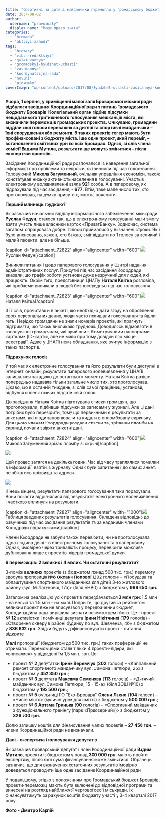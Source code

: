 ```yaml
---
title: "Спортивні та дитячі майданчики перемогли у Громадському бюджеті Броварів"
date: 2017-08-02
author: 
  username: "pravoznaty"
  display_name: "Маєш право знати"
categories: 
  - "hromada"
  - "aktsiyi-zahodi"
tags: 
  - "brovary"
  - "vibir-redaktsiyi"
  - "golosuvannya"
  - "gromadskyj-byudzhet-uchasti"
  - "zasidannya"
  - "koordynatsijna-rada"
  - "novini"
  - "pidsumky"
coverImage: "wp-content/uploads/2017/08/Byudzhet-uchasti-zasidannya-koordrada-2017.08.01_00001.jpg"
---
```


**Учора, 1 серпня, у приміщенні малої зали Броварської міської ради відбулося засідання Координаційної ради з питань Громадського бюджету Броварів. Колегіальний орган підбив підсумки нещодавнього тритижневого голосування мешканців міста, які визначили переможців громадських проектів. Очікувано, громадяни відділи свої голоси переважно за дитячі та спортивні майданчики – їхні спорудження або ремонти. 5 таких проектів тепер мають бути профінансовані з бюджету міста. Іще один проект, який переміг, – встановлення сміттєвих урн по всіх Броварах. Однак, зі слів члена комісії Вадима Мутила, результати ще можуть змінитися - після експертизи проектів.**

Засідання Координаційної ради розпочалося із наведення загальної інформації про проблеми та недоліки, які виникли під час голосування. Головуючий **Микола Загуменний**, очільник управління економіки, також констатував низьку активність населення в голосуванні. Участь в електронному волевиявленні взяла **921** особа. А в паперовому, як підрахували під час засідання, - **677**. Втім, таке мале число тих, хто проголосував, на думку присутніх, можна пояснити.

**Перший млинець грудкою?**

Як зазначив начальник відділу інформаційного забезпечення міськради **Руслан Федун**, сталося так, що в електронному голосуванні мали змогу взяти участь лише власники карток «ПриватБанку». Водночас, система загалом  спрацювала добре: голоси приймалися у визначені строки. Як і було анонсовано, кожен, хто бажав, зміг віддати по 1 голосу за великий і малий проекти, але не більше.

\[caption id="attachment\_72822" align="aligncenter" width="600"\][![](https://mpz.brovary.org/wp-content/uploads/2017/08/Byudzhet-uchasti-zasidannya-koordrada-2017.08.01_00002.jpg)](https://mpz.brovary.org/wp-content/uploads/2017/08/Byudzhet-uchasti-zasidannya-koordrada-2017.08.01_00002.jpg) Руслан Федун\[/caption\]

Виникли питання і щодо паперового голосування у Центрі надання адміністративних послуг. Присутні під час засідання Коордради вказали, що графік роботи установи дуже незручний для людей, які працюють. Окрім того, представниця ЦНАПу **Наталя Квітка** розповіла, які проблеми виникали в людей безпосередньо під час голосування.

\[caption id="attachment\_72823" align="aligncenter" width="600"\][![](https://mpz.brovary.org/wp-content/uploads/2017/08/Byudzhet-uchasti-zasidannya-koordrada-2017.08.01_00008.jpg)](https://mpz.brovary.org/wp-content/uploads/2017/08/Byudzhet-uchasti-zasidannya-koordrada-2017.08.01_00008.jpg) Наталя Квітка\[/caption\]

З її слів, прочитавши в анкеті, що необхідно дати згоду на оброблення своїх персональних даних, люди часто полишали голосування та йшли геть. Нерідко громадяни не знали номерів проектів, які прагнуть підтримати, що також викликало труднощі. Доводилось відмовляти в голосуванні громадянам, які прийшли з біометричними паспортами-картками (ID-карти), але не мали при тому довідки про місце реєстрації. Адже у ЦНАПі нема обладнання, яке зчитує інформацію з таких паспортів.

**Підрахунок голосів**

У той час як електронне голосування та його результати були доступні в інтернеті онлайн, результати паперового волевиявлення у ЦНАПі залишалися загадкою до останнього моменту. Наталя Квітка раніше попередньо надавала тільки загальне число тих, хто проголосував. Цікаво, що в останній тиждень, зі слів самої працівниці установи, відбувся сплеск охочих віддати свій голос.

До засідання Наталя Квітка підготувала списки громадян, що проголосували, підбивши підсумки за записами у журналі. Але ці дані потрібно було перевірити, тому що первинними є результати за анкетами, які люди заповнювали та кидали в опломбовану скриньку. Для цього членам Коордради роздали списки та, зрізавши пломби на скринці, почали звіряти анкетні дані.

\[caption id="attachment\_72824" align="aligncenter" width="600"\][![](https://mpz.brovary.org/wp-content/uploads/2017/08/Byudzhet-uchasti-zasidannya-koordrada-2017.08.01_00013.jpg)](https://mpz.brovary.org/wp-content/uploads/2017/08/Byudzhet-uchasti-zasidannya-koordrada-2017.08.01_00013.jpg) Микола Загуменний зрізає пломбу зі скрині\[/caption\]

[![](https://mpz.brovary.org/wp-content/uploads/2017/08/Byudzhet-uchasti-zasidannya-koordrada-2017.08.01_00022.jpg)](https://mpz.brovary.org/wp-content/uploads/2017/08/Byudzhet-uchasti-zasidannya-koordrada-2017.08.01_00022.jpg)

Цей процес затягся на декілька годин. Час від часу траплялися помилки в інформації, взятій із журналу. Однак були запитання і до самих анкет: не збігались прізвища та адреси.

[![](https://mpz.brovary.org/wp-content/uploads/2017/08/Byudzhet-uchasti-zasidannya-koordrada-2017.08.01_00025.jpg)](https://mpz.brovary.org/wp-content/uploads/2017/08/Byudzhet-uchasti-zasidannya-koordrada-2017.08.01_00025.jpg)

Кінець кінцем, результати паперового голосування таки порахували. Вони почасти відрізнялися від результатів електронного волевиявлення і частково вплинули на результати.

\[caption id="attachment\_72827" align="aligncenter" width="1000"\][![](https://mpz.brovary.org/wp-content/uploads/2017/08/Screenshot_1.png)](https://mpz.brovary.org/wp-content/uploads/2017/08/Screenshot_1.png) Таблиця зведених результатів голосування. Складена відповідно до озвучених під час засідання результатів та за наданими членами Коордради підрахунками\[/caption\]

Члени Коордради не забули також перевірити, чи не проголосувала одна людина двічі – в електронному голосуванні та в паперовому. Однак, ймовірно через тривалість процесу, перевірили можливе дублювання лише в проектів-лідерів громадської думки.

**6 переможців: 2 великих і 4 малих. Чи остаточні результати?**

З-поміж **великих** проектів (з бюджетом понад 500 тис. грн.) перемогу здобула пропозиція **№8 Оксани Попової** (292 голоси) – «Побудова та облаштування спортивного майданчика для дітей 3-го житлового району (вул. М.Лагунової, 17а)» (біля БНВО) з бюджетом у **999 650 грн.**

Загалом на реалізацію усіх проектів передбачається **3 млн грн**: 1.5 млн - на великі та 1.5 млн - на малі. Попри те, що другий за рейтингом великий проект вже не вписувався у передбачений бюджет, Координаційна рада вирішила визнати переможцем і його. Це – проект **№ 12** активістки і помічниці депутата **Ірини Нікітчиної** (**179** голосів) - «Створення скверу в районі будинку по вул. Шевченка, 4б» з бюджетом у **836 632 грн.** Звідки будуть дофінансовувати проект - питання відкрите.

**Малі** пропозиції (бюджетом до 500 тис. грн.) таких преференцій не отримали. Переможцями стали тільки 4 проекти-лідери, які «вписалися» у відведені їм 1,5 млн. грн. Це:

- проект **№ 2** депутатки **Ірини Веремчук** (**202** голоси) – «Капітальний ремонт спортивного майданчику вул. Симона Петлюри, 25» з бюджетом у **452 350 грн.**;
- проект **№ 3** депутата **Максима Семенова** (**113** голосів) – «Дитячий майданчик вул. Симона Петлюри, 15 - 15-а» (біля ЗОШ №10) з бюджетом у **193 500 грн.**;
- проект **№ 5** очільниці ГО "Еко-Бровари" **Олени Лахно** (**104** голоси) – «Чисте місто» (вуличні урни для сміття) з бюджетом у **500 000 грн.**;
- проект **№ 6 Артема Гринька** (**90** голосів) – «Спортивний майданчик з функціонального тренінгу (парк «Приозерний»)» з бюджетом у **326 700 грн.**

Долю залишку коштів для фінансування малих проектів – **27 450 грн**. – члени Координаційної ради не визначали.

**Далі - експертиза і голосування депутатів**

Як зазначив броварський депутат і член Координаційної ради **Вадим Мутило**, проекти із бюджетом у понад **300 000 грн.** мають пройти експертизу, після якої сума фінансування може змінитися. Обранець зазначив, що для визначення остаточних результатів імовірно доведеться проводити іще одне засідання Координаційної ради.

У подальшому, згідно з положенням про Громадський бюджет Броварів, проекти-переможці мають бути включені до відповідної програми та винесені на розгляд найближчої чергової сесії міськради. Їх фінансуватимуть за рахунок коштів бюджету участі у 3-4 кварталі 2017 року.

**Фото - Дмитро Карпій**
